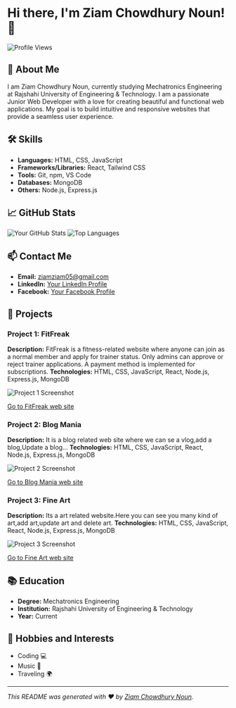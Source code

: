 # Hi there, I'm Ziam Chowdhury Noun! 👋

![Profile Views](https://komarev.com/ghpvc/?username=ziamnoun&color=blue)

## 🚀 About Me

I am Ziam Chowdhury Noun, currently studying Mechatronics Engineering at Rajshahi University of Engineering & Technology. I am a passionate Junior Web Developer with a love for creating beautiful and functional web applications. My goal is to build intuitive and responsive websites that provide a seamless user experience.

## 🛠️ Skills

- **Languages:** HTML, CSS, JavaScript
- **Frameworks/Libraries:** React, Tailwind CSS
- **Tools:** Git, npm, VS Code
- **Databases:** MongoDB
- **Others:** Node.js, Express.js

## 📈 GitHub Stats

![Your GitHub Stats](https://github-readme-stats.vercel.app/api?username=ziamnoun&show_icons=true&theme=radical)
![Top Languages](https://github-readme-stats.vercel.app/api/top-langs/?username=ziamnoun&layout=compact&theme=radical)

## 📫 Contact Me

- **Email:** [ziamziam05@gmail.com](mailto:ziamziam05@gmail.com)
- **LinkedIn:** [Your LinkedIn Profile](https://www.linkedin.com/in/ziam-chowdhury-noun-2625582a3/)
- **Facebook:** [Your Facebook Profile](https://www.facebook.com/zc.noun/)

## 📂 Projects

### Project 1: FitFreak
**Description:** FitFreak is a fitness-related website where anyone can join as a normal member and apply for trainer status. Only admins can approve or reject trainer applications. A payment method is implemented for subscriptions.
**Technologies:** HTML, CSS, JavaScript, React, Node.js, Express.js, MongoDB

![Project 1 Screenshot](https://i.ibb.co/ckKZw7b/fitfreak.png)

[Go to FitFreak web site](https://cerulean-bavarois-ddd558.netlify.app/)

### Project 2: Blog Mania
**Description:** It is a blog related web site where we can se a vlog,add a blog,Update a blog...
**Technologies:** HTML, CSS, JavaScript, React, Node.js, Express.js, MongoDB

![Project 2 Screenshot](https://i.ibb.co/p055qC2/blog.png)

[Go to Blog Mania web site](https://66439e734ee140141d99ad2a--fluffy-torrone-88ede8.netlify.app/)

### Project 3: Fine Art
**Description:** Its a art related website.Here you can see you many kind of art,add art,update art and delete art.
**Technologies:** HTML, CSS, JavaScript, React, Node.js, Express.js, MongoDB

![Project 3 Screenshot](https://i.ibb.co/fdj9Mxh/Art.png)

[Go to Fine Art web site](https://66352b13240d76341ce98582--magical-crisp-1c5563.netlify.app/)

## 📚 Education

- **Degree:** Mechatronics Engineering
- **Institution:** Rajshahi University of Engineering & Technology
- **Year:** Current

## 🎨 Hobbies and Interests

- Coding 💻
- Music 🎵
- Traveling 🌍

---

*This README was generated with ❤️ by [Ziam Chowdhury Noun](https://github.com/ziamnoun).*


